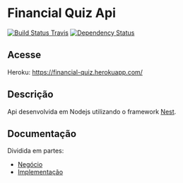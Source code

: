 # Financial Quiz Api

[![Build Status Travis](https://travis-ci.org/raphaelbs/financial-quiz-api.svg?branch=master)](https://travis-ci.org/raphaelbs/financial-quiz-api)
[![Dependency Status](https://david-dm.org/raphaelbs/financial-quiz-api.svg)](https://david-dm.org/raphaelbs/financial-quiz-api)

## Acesse

Heroku:
https://financial-quiz.herokuapp.com/

## Descrição

Api desenvolvida em Nodejs utilizando o framework [Nest](https://docs.nestjs.com/).

## Documentação

Dividida em partes:

- [Negócio](./docs/business/readme.md)
- [Implementação](./docs/code/readme.md)